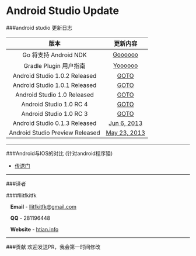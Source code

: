 Android Studio Update
=====================

###android studio 更新日志

| 版本 | 更新内容
|:------:|:----------:
| Go 将支持 Android NDK | [Goooooo](https://github.com/llitfkitfk/android-studio-update/blob/master/go-article)
| Gradle Plugin 用户指南 | [Yoooooo](https://github.com/llitfkitfk/android-studio-update/blob/master/userGuide)
| Android Studio 1.0.2 Released | [GOTO](https://github.com/llitfkitfk/android-studio-update/blob/master/as-recent-1.0.2.md)
| Android Studio 1.0.1 Released | [GOTO](https://github.com/llitfkitfk/android-studio-update/blob/master/as-recent-1.0.1.md)
| Android Studio 1.0 Released | [GOTO](https://github.com/llitfkitfk/android-studio-update/blob/master/as-recent-1.0.md)
| Android Studio 1.0 RC 4 | [GOTO](https://github.com/llitfkitfk/android-studio-update/blob/master/as-recent-rc4.md)
| Android Studio 1.0 RC 3 | [GOTO](https://github.com/llitfkitfk/android-studio-update/blob/master/as-recent-rc3.md)
| Android Studio 0.1.3 Released | [Jun 6, 2013](https://github.com/llitfkitfk/android-studio-update/blob/master/as-recent-0.1.3.md)
| Android Studio Preview Released | [May 23, 2013](https://github.com/llitfkitfk/android-studio-update/blob/master/as-recent-pr.md)


---------

###Android与IOS的对比 (针对android程序猿)

* [传送门](https://github.com/llitfkitfk/android-studio-update/blob/master/asVSxcode.md)



---------


###译者

####llitfkitfk  

&nbsp;&nbsp;&nbsp;**Email** - llitfkitfk@gmail.com

&nbsp;&nbsp;&nbsp;**QQ** - 281196448

&nbsp;&nbsp;&nbsp;**Website** - [htian.info](http://htian.info)

------------
###贡献
欢迎发送PR，我会第一时间修改